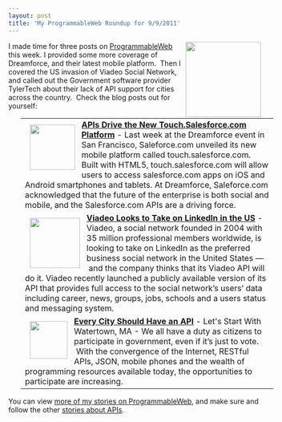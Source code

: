 ```yaml
---
layout: post
title: 'My ProgrammableWeb Roundup for 9/9/2011'
---
```

<p><a title="stories about APIs" href="http://blog.programmableweb.com/"><img src="http://kinlane-productions.s3.amazonaws.com/api-evangelist/programmableweb-logo.png" alt="" width="150" align="right" /></a>I made time for three posts on&nbsp;<a title="ProgrammableWeb" href="http://blog.programmableweb.com/">ProgrammableWeb</a> this week. I provided some more coverage of Dreamforce, and their latest mobile platform. &nbsp;Then I covered the US invasion of Viadeo Social Network, and called out the Government software provider TylerTech about their lack of API support for cities across the country. &nbsp;Check the blog posts out for yourself:</p>
<table style="margin-left: 25px;" cellspacing="10" cellpadding="10" width="85%" align="center">
<tbody>
<tr>
<td align="left" valign="top"><img style="padding: 10px;" src="http://blog.programmableweb.com/wp-content/touch-salesforce-com.png" alt="" width="90" align="left" /><strong><a title="APIs Drive the New Touch.Salesforce.com Platform" href="http://blog.programmableweb.com/?p=22653">APIs Drive the New Touch.Salesforce.com Platform</a></strong> - Last week at the Dreamforce event in San Francisco, Saleforce.com unveiled its new mobile platform called touch.salesforce.com. Built with HTML5, touch.salesforce.com will allow users to access salesforce.com apps on iOS and Android smartphones and tablets. At Dreamforce, Saleforce.com acknowledged that the future of the enterprise is both social and mobile, and the Salesforce.com APIs are a driving force.</td>
</tr>
<tr>
<td align="left" valign="top"><img style="padding: 10px;" src="http://www.programmableweb.com/images/apis/at3809.png" alt="" width="100" align="left" /><strong><a title="http://blog.programmableweb.com/?p=22665" href="http://blog.programmableweb.com/?p=22665">Viadeo Looks to Take on LinkedIn in the US</a> </strong>- Viadeo, a social network founded in 2004 with 35 million professional members worldwide, is looking to take on LinkedIn as the preferred business social network in the United States &mdash; &nbsp;and the company thinks that its Viadeo API will do it. Viadeo recently launched a publicly available version of its API that provides full access to the social network&rsquo;s users&rsquo; data including career, news, groups, jobs, schools and a users status and messaging system.</td>
</tr>
<tr>
<td align="left" valign="top"><img style="padding: 10px;" src="http://blog.programmableweb.com/wp-content/wtwn-sign.jpg" alt="" width="75" align="left" /><strong><a title="Every City Should Have an API: Let's Start With Watertown, MA" href="http://blog.programmableweb.com/?p=22621">Every City Should Have an API</a></strong> - Let's Start With Watertown, MA - We all have a duty as citizens to participate in government, even if it&rsquo;s just to vote. &nbsp;With the convergence of the Internet, RESTful APIs, JSON, mobile phones and the wealth of programming resources available today, the opportunities to participate are increasing.</td>
</tr>
</tbody>
</table>
<p>You can view <a title="more of my stories on ProgrammableWeb" href="http://www.programmableweb.com/profile/kinlane">more of my stories on ProgrammableWeb</a>, and make sure and follow the other <a title="stories about APIs" href="http://blog.programmableweb.com/">stories about APIs</a>.</p>